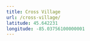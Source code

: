 ```yaml
---
title: Cross Village
url: /cross-village/
latitude: 45.642231
longitude: -85.03756100000001
---
```

